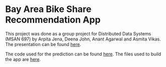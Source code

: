 # Bay Area Bike Share Recommendation App

This project was done as a group project for Distributed Data Systems (MSAN 697) by Arpita Jena, Deena John, Anant Agarwal and Asmita Vikas. The presentation can be found [here](https://github.com/aagarwal4/bay-area-bike-share/blob/master/BikeShare_Slides.pdf). 

The code used for the prediction can be found [here](https://github.com/aagarwal4/bay-area-bike-share/blob/master/Predictions_code.ipynb). The files used to build the app are [here](https://github.com/aagarwal4/bay-area-bike-share/tree/master/App%20dev%20files).
